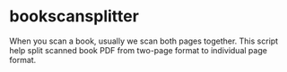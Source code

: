 # bookscansplitter
When you scan a book, usually we scan both pages together.
This script help split scanned book PDF from two-page format to individual page format.
